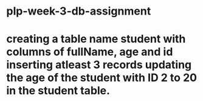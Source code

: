 # plp-week-3-db-assignment


<h1> creating a table name student with columns of fullName, age and id
inserting atleast 3 records
updating the age of the student with ID 2 to 20 in the student table.
